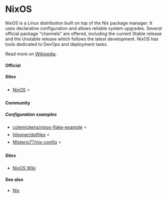 # NixOS

NixOS is a Linux distribution built on top of the Nix package manager. It uses declarative configuration and allows reliable system upgrades. Several official package "channels" are offered, including the current Stable release and the Unstable release which follows the latest development. NixOS has tools dedicated to DevOps and deployment tasks.

Read more on [Wikipedia](https://en.wikipedia.org/wiki/NixOS).

#### Official

##### Sites
- [NixOS](https://nixos.org) ⭐

#### Community

##### Configuration examples
- [colemickens/nixos-flake-example](https://github.com/colemickens/nixos-flake-example) ⭐
- [hlissner/dotfiles](https://github.com/hlissner/dotfiles) ⭐
- [Misterio77/nix-config](https://github.com/Misterio77/nix-config) ⭐

##### Sites
- [NixOS Wiki](https://nixos.wiki)

#### See also
- [Nix](nix.md)

